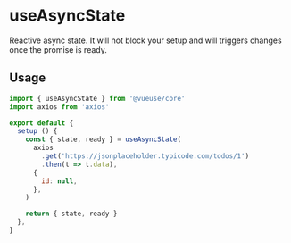 # useAsyncState

Reactive async state. It will not block your setup and will triggers changes once the promise is ready.

## Usage

```jsx
import { useAsyncState } from '@vueuse/core'
import axios from 'axios'

export default {
  setup () {
    const { state, ready } = useAsyncState(
      axios
        .get('https://jsonplaceholder.typicode.com/todos/1')
        .then(t => t.data),
      {
        id: null,
      },
    )

    return { state, ready }
  },
}
```
